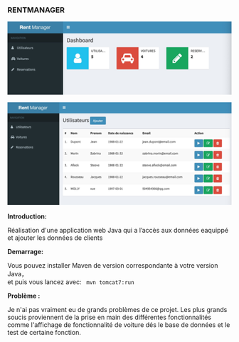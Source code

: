 ### RENTMANAGER

![Main Page](https://github.com/MollyXuemn/RentManager/blob/master/IMG/mainpage.jpeg)<br/>

![Page d'Utilisateur](https://github.com/MollyXuemn/RentManager/blob/master/IMG/utilisateur.jpeg)

**Introduction:**

Réalisation d'une application web Java qui a l’accès aux données eaquippé et ajouter les données de clients 
<br/>

**Demarrage:**

Vous pouvez installer Maven de version correspondante à votre version Java，<br/>
et puis vous lancez avec: ``` mvn tomcat7:run```
<br/>

**Problème :**

Je n'ai pas vraiment eu de grands problèmes de ce projet. Les plus grands soucis proviennent de la prise en main des différentes fonctionnalités comme l'affichage de fonctionnalité de voiture dés le base de données et le test de certaine fonction.
